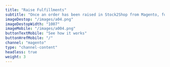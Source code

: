 ```yaml
---
title: "Raise Fulfillments"
subtitle: "Once an order has been raised in Stock2Shop from Magento, fulfill your order with one of fulfillment partners, such as Parcelninja"
imageDestop: "/images/a04.png"
imageDestopWidth: "1007"
imageMobile: "/images/a004.png"
buttonTextMobile: "See how it works"
buttonHrefMobile: "/" 
channel: "magento"
type: "channel-content"
headless: true
weight: 3
---
```


